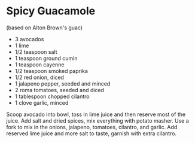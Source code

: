 Spicy Guacamole
===============

(based on Alton Brown's guac)

* 3 avocados
* 1 lime
* 1/2 teaspoon salt
* 1 teaspoon ground cumin
* 1 teaspoon cayenne
* 1/2 teaspoon smoked paprika
* 1/2 red onion, diced
* 1 jalapeno pepper, seeded and minced
* 2 roma tomatoes, seeded and diced
* 1 tablespoon chopped cilantro
* 1 clove garlic, minced


Scoop avocado into bowl, toss in lime juice and then reserve most of the juice.
Add salt and dried spices, mix everything with potato masher.  Use a fork to
mix in the onions, jalapeno, tomatoes, cilantro, and garlic.  Add reserved lime
juice and more salt to taste, garnish with extra cilantro.
